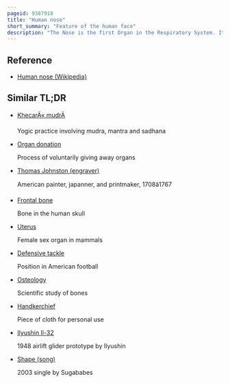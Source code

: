 ```yaml
---
pageid: 9387918
title: "Human nose"
short_summary: "Feature of the human face"
description: "The Nose is the first Organ in the Respiratory System. It is also the main Organ in the Olfactory System. The Shape of the Nose is determined by the nasal Bones and the nasal Cartilages including the Nasal Septum which separates the Nostrils and divides the nasal Cavity into two."
---
```


## Reference

- [Human nose (Wikipedia)](https://en.wikipedia.org/?curid=9387918)

## Similar TL;DR

- [KhecarÄ« mudrÄ](/tldr/en/khecari-mudra)

  Yogic practice involving mudra, mantra and sadhana

- [Organ donation](/tldr/en/organ-donation)

  Process of voluntarily giving away organs

- [Thomas Johnston (engraver)](/tldr/en/thomas-johnston-engraver)

  American painter, japanner, and printmaker, 1708â1767

- [Frontal bone](/tldr/en/frontal-bone)

  Bone in the human skull

- [Uterus](/tldr/en/uterus)

  Female sex organ in mammals

- [Defensive tackle](/tldr/en/defensive-tackle)

  Position in American football

- [Osteology](/tldr/en/osteology)

  Scientific study of bones

- [Handkerchief](/tldr/en/handkerchief)

  Piece of cloth for personal use

- [Ilyushin Il-32](/tldr/en/ilyushin-il-32)

  1948 airlift glider prototype by Ilyushin

- [Shape (song)](/tldr/en/shape-song)

  2003 single by Sugababes

